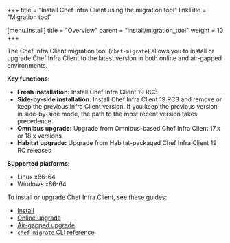 +++
title = "Install Chef Infra Client using the migration tool"
linkTitle = "Migration tool"

[menu.install]
title = "Overview"
parent = "install/migration_tool"
weight = 10
+++

The Chef Infra Client migration tool (`chef-migrate`) allows you to install or upgrade Chef Infra Client to the latest version in both online and air-gapped environments.

**Key functions:**

- **Fresh installation:** Install Chef Infra Client 19 RC3
- **Side-by-side installation:** Install Chef Infra Client 19 RC3 and remove or keep the previous Infra Client version. If you keep the previous version in side-by-side mode, the path to the most recent version takes precedence
- **Omnibus upgrade:** Upgrade from Omnibus-based Chef Infra Client 17.x or 18.x versions
- **Habitat upgrade:** Upgrade from Habitat-packaged Chef Infra Client 19 RC releases

**Supported platforms:**

- Linux x86-64
- Windows x86-64

To install or upgrade Chef Infra Client, see these guides:

- [Install](install)
- [Online upgrade](upgrade_online)
- [Air-gapped upgrade](upgrade_airgap)
- [`chef-migrate` CLI reference](reference)
